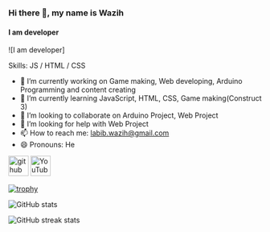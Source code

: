 ### Hi there 👋, my name is Wazih
#### I am developer
![I am developer]


Skills:  JS / HTML / CSS

- 🔭 I’m currently working on Game making, Web developing, Arduino Programming and content creating 
- 🌱 I’m currently learning JavaScript, HTML, CSS, Game making(Construct 3)  
- 👯 I’m looking to collaborate on Arduino Project, Web Project 
- 🤔 I’m looking for help with Web Project 
- 📫 How to reach me: labib.wazih@gmail.com 
- 😄 Pronouns: He 


[<img src='https://cdn.jsdelivr.net/npm/simple-icons@3.0.1/icons/github.svg' alt='github' height='40'>](https://github.com/labibwazih)  [<img src='https://cdn.jsdelivr.net/npm/simple-icons@3.0.1/icons/youtube.svg' alt='YouTube' height='40'>](https://www.youtube.com/channel/@wazihtv)  

[![trophy](https://github-profile-trophy.vercel.app/?username=labibwazih)](https://github.com/ryo-ma/github-profile-trophy)

![GitHub stats](https://github-readme-stats.vercel.app/api?username=labibwazih&show_icons=true)  

![GitHub streak stats](https://streak-stats.demolab.com/?user=labibwazih)  







